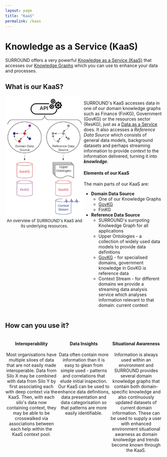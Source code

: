 ```yaml
---
layout: page
title: "KaaS"
permalink: /kaas
---
```

# Knowledge as a Service (KaaS)

SURROUND offers a very powerful [Knowledge as a Service (KaaS)](https://en.wikipedia.org/wiki/Knowledge_as_a_service) that accesses our [Knowledge Graphs](https://en.wikipedia.org/wiki/Graph_(abstract_data_type)) which you can use to enhance your data and processes.

## What is our KaaS?

<div style="display:grid; grid-template-columns: 1fr 1fr;">
    <div style="text-align:center;">
        <a href="images/KaaS.svg"><img src="images/KaaS.svg" style="width:400px" /></a><br />
        <span style="font-size:small;">An overview of SURROUND's KaaS and its underlying resources.</span>
    </div>
    <div>
        <p>SURROUND's KaaS accesses data in one of our domain knowledge graphs such as Finance (FinKG), Government (GovKG) or the resources sector (ResKG), just as a <a href="https://en.wikipedia.org/wiki/Data_as_a_service">Data as a Service</a> does. It also accesses a <em>Reference Data Source</em> which consists of general data models, background datasets and perhaps streaming information to provide <em>context</em> to the information delivered, turning it into <em><strong>knowledge</strong></em>.</p>
        <h4>Elements of our KaaS</h4>
        <p>The main parts of our KaaS are:</p>
        <ul>
            <li>
                <strong>Domain Data Source</strong>
                <ul>
                    <li>One of our Knowledge Graphs</li>
                    <li><a href="/govkg">GovKG</a></li>
                    <li>FinKG</li>
                </ul>
            </li>
            <li>
                <strong>Reference Data Source</strong>
                <ul>
                    <li>SURROUND's surrpoting Knolwedge Graph for all applications</li>
                    <li>Upper Ontologies - a collection of widely used data models to provide data definitions</li>
                    <li><a href="/govkg">GovKG</a> - for specialised domains, government knowledge in GovKG is reference data</li>
                    <li>Context Stream - for different domains we provide a streaming data analysis service which analyses information relevant to that domain: current context</li>
                </ul>
            </li>            
        </ul>
    </div>
</div>

## How can you use it?

<style>
    #ucs {
        display:grid; 
        grid-template-columns: 1fr 1fr 1fr;
    }
    #ucs div {
        text-align: center;
    }
</style>
<div id="ucs">
    <div style="grid-column:1;">
        <h4>Interoperability</h4>
        <p>Most organisations have multiple siloes of data that are not easily made interoperable. Data from Silo X may be combined with data from Silo Y by first associating each with deep context via the KaaS. Then, with each silo's data now containing context, they may be able to be crosswalked via associations between each help within the KaaS context pool.</p>
    </div>
    <div style="grid-column:2;">
        <h4>Data Insights</h4>
        <p>Data often contain more information than it is easy to glean from simple used - patterns and correlations that elude initial inspection. Our KaaS can be used to enhance data definitions, data presentation and data categorisation so that patterns are more easily identifiable.</p>
    </div>
    <div style="grid-column:3;">
        <h4>Situational Awareness</h4>
        <p>Information is always used within an environment and SURROUND provides several domain knowledge graphs that contain both domain-specific knowledge and also continuously updated datasets of current domain information. These can be used to supply a user with enhanced environment situational awarness as domain knolwedge and trends become known through the KaaS.</p>
    </div>    
</div>